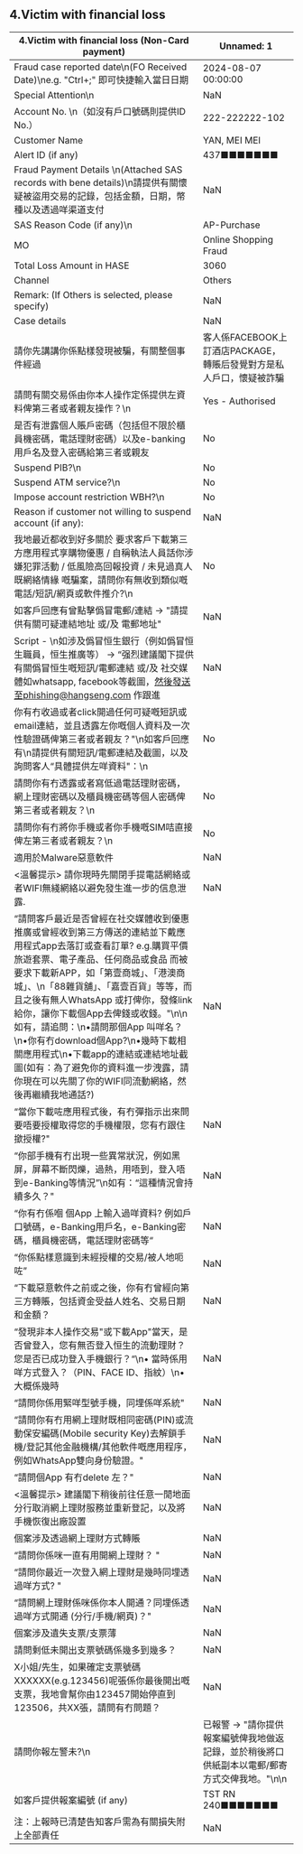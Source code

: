 ## 4.Victim with financial loss
| 4.Victim with financial loss (Non-Card payment) | Unnamed: 1 |
| --- | --- |
| Fraud case reported date\n(FO Received Date)\ne.g. "Ctrl+;" 即可快捷輸入當日日期 | 2024-08-07 00:00:00 |
| Special Attention\n | NaN |
| Account No. \n（如沒有戶口號碼則提供ID No.） | 222-222222-102 |
| Customer Name | YAN, MEI MEI |
| Alert ID (if any) | 437■■■■■■■ |
| Fraud Payment Details \n(Attached SAS records with bene details)\n請提供有關懷疑被盜用交易的記錄，包括金額，日期，幣種以及透過咩渠道支付 | NaN |
| SAS Reason Code (if any)\n | AP-Purchase |
| MO | Online Shopping Fraud |
| Total Loss Amount in HASE | 3060 |
| Channel | Others |
| Remark: (If Others is selected, please specify) | NaN |
| Case details | NaN |
| 請你先講講你係點樣發現被騙，有關整個事件經過 | 客人係FACEBOOK上訂酒店PACKAGE，轉賬后發覺對方是私人戶口，懷疑被詐騙 |
| 請問有關交易係由你本人操作定係提供左資料俾第三者或者親友操作？\n | Yes - Authorised |
| 是否有泄露個人賬戶密碼（包括但不限於櫃員機密碼，電話理財密碼）以及e-banking用戶名及登入密碼給第三者或親友 | No |
| Suspend PIB?\n | No |
| Suspend ATM service?\n | No |
| Impose account restriction WBH?\n | No |
| Reason if customer not willing to suspend account (if any): | NaN |
| 我地最近都收到好多關於 要求客戶下載第三方應用程式享購物優惠 / 自稱執法人員話你涉嫌犯罪活動 / 低風險高回報投資 / 未見過真人既網絡情緣 嘅騙案，請問你有無收到類似嘅電話/短訊/網頁或軟件推介?\n | No |
| 如客戶回應有曾點擊僞冒電郵/連結 -> "請提供有關可疑連結地址 或/及 電郵地址" | NaN |
| Script - \n如涉及僞冒恒生銀行（例如僞冒恒生職員，恒生推廣等） -> “强烈建議閣下提供有關僞冒恒生嘅短訊/電郵連結 或/及 社交媒體如whatsapp, facebook等截圖，然後發送至phishing@hangseng.com 作跟進 | NaN |
| 你有冇收過或者click開過任何可疑嘅短訊或email連結，並且透露左你嘅個人資料及一次性驗證碼俾第三者或者親友？"\n如客戶回應有\n請提供有關短訊/電郵連結及截圖，以及詢問客人“具體提供左咩資料"：\n | No |
| 請問你有冇透露或者寫低過電話理財密碼，網上理財密碼以及櫃員機密碼等個人密碼俾第三者或者親友？\n | No |
| 請問你有冇將你手機或者你手機嘅SIM咭直接俾左第三者或者親友？\n | No |
| 適用於Malware惡意軟件 | NaN |
| <溫馨提示> 請你現時先關閉手提電話網絡或者WIFI無綫網絡以避免發生進一步的信息泄露. | NaN |
| “請問客戶最近是否曾經在社交媒體收到優惠推廣或曾經收到第三方傳送的連結並下戴應用程式app去落訂或查看訂單? e.g.購買平價旅遊套票、電子產品、任何商品或食品 而被要求下載新APP，如「第壹商城」、「港澳商城」、\n「88雜貨舖」、「嘉壹百貨」等等，而且之後有無人WhatsApp 或打俾你，發條link 給你，讓你下載個App去俾錢或收錢。"\n\n如有，請追問：\n•請問那個App 叫咩名？\n•你有冇download個App?\n•幾時下載相關應用程式\n•下載app的連結或連結地址截圖(如有：為了避免你的資料進一步洩露，請你現在可以先關了你的WIFI同流動網絡，然後再繼續我地通話?) | NaN |
| “當你下載咗應用程式後，有冇彈指示出來問要唔要授權取得您的手機權限，您有冇跟住撳授權?" | NaN |
| “你部手機有冇出現一些異常狀況，例如黑屏，屏幕不斷閃爍，過熱，用唔到，登入唔到e-Banking等情況”\n如有：“這種情況會持續多久？" | NaN |
| “你有冇係嗰 個App 上輸入過咩資料? 例如戶口號碼，e-Banking用戶名，e-Banking密碼，櫃員機密碼，電話理財密碼等“ | NaN |
| “你係點樣意識到未經授權的交易/被人地呃咗” | NaN |
| “下載惡意軟件之前或之後，你有冇曾經向第三方轉賬，包括資金受益人姓名、交易日期和金額？ | NaN |
| “發現非本人操作交易"或下載App"當天，是否曾登入，您有無否登入恒生的流動理財？您是否已成功登入手機銀行？“\n• 當時係用咩方式登入？（PIN、FACE ID、指紋）\n• 大概係幾時 | NaN |
| “請問你係用緊咩型號手機，同埋係咩系統" | NaN |
| “請問你有冇用網上理財既相同密碼(PIN)或流動保安編碼(Mobile security Key)去解鎖手機/登記其他金融機構/其他軟件嘅應用程序，例如WhatsApp雙向身份驗證。" | NaN |
| “請問個App 有冇delete 左？" | NaN |
| <溫馨提示> 建議閣下稍後前往任意一閒地面分行取消網上理財服務並重新登記，以及將手機恢復出廠設置 | NaN |
| 個案涉及透過網上理財方式轉賬 | NaN |
| “請問你係咪一直有用開網上理財？ " | NaN |
| “請問你最近一次登入網上理財是幾時同埋透過咩方式? " | NaN |
| “請問網上理財係咪係你本人開通？同埋係透過咩方式開通 (分行/手機/網頁)？" | NaN |
| 個案涉及遺失支票/支票薄 | NaN |
| 請問剩低未開出支票號碼係幾多到幾多？ | NaN |
| X小姐/先生，如果確定支票號碼XXXXXX(e.g.123456)呢張係你最後開出嘅支票，我地會幫你由123457開始停直到123506，共XX張，請問有冇問題？ | NaN |
| 請問你報左警未?\n | 已報警 -> "請你提供報案編號俾我地做返記錄，並於稍後將口供紙副本以電郵/郵寄方式交俾我地。"\n\n |
| 如客戶提供報案編號 (if any) | TST RN 240■■■■■■■ |
| 注：上報時已清楚告知客戶需為有關損失附上全部責任 | NaN |